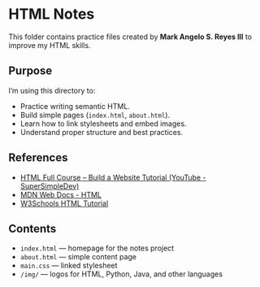 # HTML Notes

This folder contains practice files created by **Mark Angelo S. Reyes III** to improve my HTML skills.

## Purpose

I’m using this directory to:

- Practice writing semantic HTML.
- Build simple pages (`index.html`, `about.html`).
- Learn how to link stylesheets and embed images.
- Understand proper structure and best practices.

## References

- [HTML Full Course – Build a Website Tutorial (YouTube - SuperSimpleDev)](https://www.youtube.com/watch?v=mJgBOIoGihA)
- [MDN Web Docs - HTML](https://developer.mozilla.org/en-US/docs/Web/HTML)
- [W3Schools HTML Tutorial](https://www.w3schools.com/html/)

## Contents

- `index.html` — homepage for the notes project
- `about.html` — simple content page
- `main.css` — linked stylesheet
- `/img/` — logos for HTML, Python, Java, and other languages

